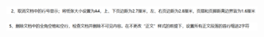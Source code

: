 ![输入图片说明](/imgs/2022-12-03/xt9C6wDzTdfjKEo2.png)

![输入图片说明](/imgs/2022-12-03/gyDaB67O3510qx8n.png)
<!--stackedit_data:
eyJoaXN0b3J5IjpbLTE3MzE4NjgwMDMsNzcwMDIxNjQ5XX0=
-->
